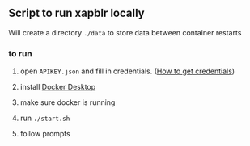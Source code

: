 ## Script to run xapblr locally

Will create a directory `./data` to store data between container restarts

### to run

1) open `APIKEY.json` and fill in credentials. ([How to get credentials](https://github.com/skircheis/xapblr?tab=readme-ov-file#configuration-and-initialisation))

2) install [Docker Desktop](https://www.docker.com/products/docker-desktop/)
   
3) make sure docker is running

4) run `./start.sh`

5) follow prompts
